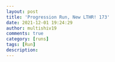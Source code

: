 ```yaml
---
layout: post
title: 'Progression Run, New LTHR! 173'
date: 2021-12-01 19:24:29
author: multishiv19
comments: true
category: [runs]
tags: [Run]
description: 
---
```


<div width='100%' class='strava-embed-placeholder' data-embed-type='activity' data-embed-id='6328681210'></div>
<script src='https://strava-embeds.com/embed.js'></script>
